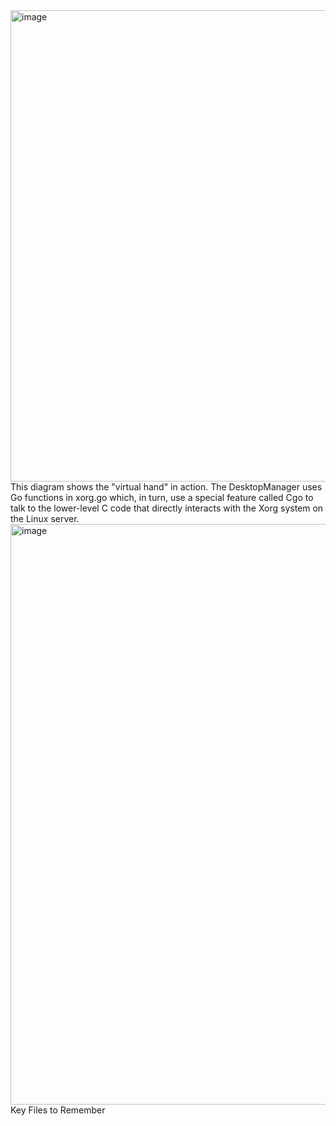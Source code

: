 <img width="1224" height="754" alt="image" src="https://github.com/user-attachments/assets/4443f323-5892-403b-9bb0-cbd5cc9622d2" />
This diagram shows the "virtual hand" in action. The DesktopManager  uses Go functions in xorg.go which, in turn, use a special feature called Cgo to talk to the lower-level C code that directly interacts with the Xorg system on the Linux server.
<img width="1462" height="929" alt="image" src="https://github.com/user-attachments/assets/bffc5030-5daf-418c-bb71-d942b3885efb" />
Key Files to Remember


